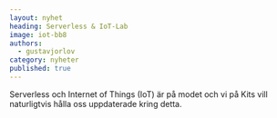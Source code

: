 ```yaml
---
layout: nyhet
heading: Serverless & IoT-Lab
image: iot-bb8
authors:
  - gustavjorlov
category: nyheter
published: true
---
```


Serverless och Internet of Things (IoT) är på modet och vi på Kits vill naturligtvis hålla oss uppdaterade kring detta.

